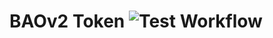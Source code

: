 # BAOv2 Token ![Test Workflow](https://github.com/baofinance/BaoV2-Token-Prototype/actions/workflows/forgetests.yml/badge.svg)
